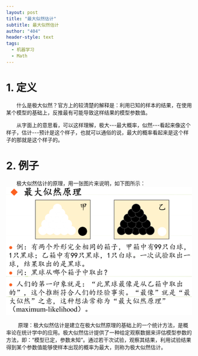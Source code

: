 ```yaml
---
layout: post
title: "最大似然估计"
subtitle: 最大似然估计
author: "404"
header-style: text
tags:
  - 机器学习
  - Math
---
```


# 1. 定义

　　什么是极大似然？官方上的较清楚的解释是：利用已知的样本的结果，在使用某个模型的基础上，反推最有可能导致这样结果的模型参数值。

　　从字面上的意思看，可以这样理解，极大---最大概率，似然---看起来像这个样子，估计---预计是这个样子，也就可以通俗的说，最大的概率看起来是这个样子的那就是这个样子的。

# 2. 例子

　　极大似然估计的原理，用一张图片来说明，如下图所示：
![avatar](/img/in-post/Linux/2019042601001.png)

　　  原理：极大似然估计是建立在极大似然原理的基础上的一个统计方法，是概率论在统计学中的应用。极大似然估计提供了一种给定观察数据来评估模型参数的方法，即：“模型已定，参数未知”。通过若干次试验，观察其结果，利用试验结果得到某个参数值能够使样本出现的概率为最大，则称为极大似然估计。
